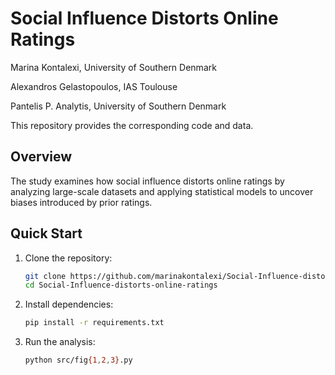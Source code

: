 # Social Influence Distorts Online Ratings

Marina Kontalexi, University of Southern Denmark

Alexandros Gelastopoulos, IAS Toulouse

Pantelis P. Analytis, University of Southern Denmark

This repository provides the corresponding code and data.

## Overview

The study examines how social influence distorts online ratings by analyzing large-scale datasets and applying statistical models to uncover biases introduced by prior ratings.

## Quick Start

1. Clone the repository:
   ```bash
   git clone https://github.com/marinakontalexi/Social-Influence-distorts-online-ratings.git
   cd Social-Influence-distorts-online-ratings
   ```

2. Install dependencies:
   ```bash
   pip install -r requirements.txt
   ```

3. Run the analysis:
   ```bash
   python src/fig{1,2,3}.py
   ```

